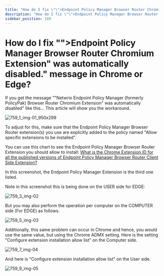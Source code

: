 ```yaml
---
title: "How do I fix \"\">Endpoint Policy Manager Browser Router Chromium Extension\" was automatically disabled.\" message in Chrome or Edge?"
description: "How do I fix \"\">Endpoint Policy Manager Browser Router Chromium Extension\" was automatically disabled.\" message in Chrome or Edge?"
sidebar_position: 180
---
```


# How do I fix "">Endpoint Policy Manager Browser Router Chromium Extension" was automatically disabled." message in Chrome or Edge?

If you get the message ""Netwrix Endpoint Policy Manager (formerly PolicyPak) Browser Router
Chromium Extension" was automatically disabled" like this… This article will show you the
workaround.

![759_1_img-01_950x299](/images/endpointpolicymanager/troubleshooting/error/browserrouter/759_1_img-01_950x299.webp)

To adjust for this, make sure that the Endpoint Policy Manager Browser Router extension(s) you use
are explicitly added to the policy named "Allow specific extensions to be installed".

You can use this chart to see the Endpoint Policy Manager Browser Router Extension you should allow
to install:
[What is the Chrome Extension ID for all the published versions of Endpoint Policy Manager Browser Router Client Side Extension?](/docs/endpointpolicymanager/knowledgebase/browserrouter/knowledgebase/troubleshooting/chromeextensionid.md)

In this screenshot, the Endpoint Policy Manager Extension is the third one listed.

Note in this screenshot this is being done on the USER side for EDGE:

![759_3_img-02](/images/endpointpolicymanager/troubleshooting/error/browserrouter/759_3_img-02.webp)

But you may also perform the operation per computer on the COMPUTER side (For EDGE) as follows.

![759_5_img-03](/images/endpointpolicymanager/troubleshooting/error/browserrouter/759_5_img-03.webp)

Additionally, this same problem can occur in Chrome and hence, you would use the same value, but
using the Chrome ADMX setting. Here is the setting "Configure extension installation allow list" on
the Computer side.

![759_7_img-04](/images/endpointpolicymanager/troubleshooting/error/browserrouter/759_7_img-04.webp)

And here is "Configure extension installation allow list" on the User side.

![759_9_img-05](/images/endpointpolicymanager/troubleshooting/error/browserrouter/759_9_img-05.webp)
